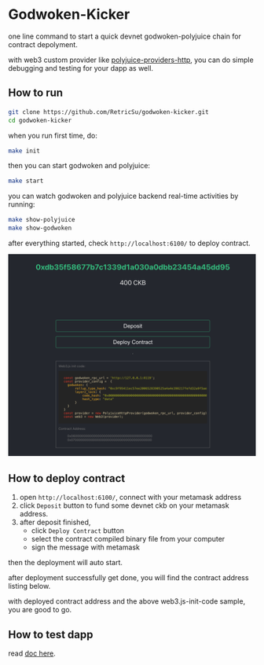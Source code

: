 # Godwoken-Kicker

one line command to start a quick devnet godwoken-polyjuice chain for contract depolyment.

with web3 custom provider like [polyjuice-providers-http](https://github.com/RetricSu/polyjuice-providers-http), you can do simple debugging and testing for your dapp as well.

## How to run

```sh
git clone https://github.com/RetricSu/godwoken-kicker.git
cd godwoken-kicker 
```

when you run first time, do:

```sh
make init
```

then you can start godwoken and polyjuice:

```sh
make start
```

you can watch godwoken and polyjuice backend real-time activities by running:

```sh
make show-polyjuice
make show-godwoken
```

after everything started, check `http://localhost:6100/` to deploy contract.

![panel](docs/panel.png)

## How to deploy contract

1. open `http://localhost:6100/`, connect with your metamask address
2. click `Deposit` button to fund some devnet ckb on your metamask address.
3. after deposit finished, 
    - click `Deploy Contract` button
    - select the contract compiled binary file from your computer
    - sign the message with metamask 
   
then the deployment will auto start.

after deployment successfully get done, you will find the contract address listing below.

with deployed contract address and the above web3.js-init-code sample, you are good to go.

## How to test dapp

read [doc here](docs/test-simple-dapp).




